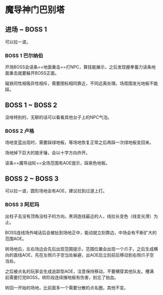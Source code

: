 # 魔导神门巴别塔

## 进场 ~ BOSS 1

可以拉一波。

### BOSS 1 巴尔纳伯

开场BOSS会读条==地面重击==打NPC，算技能展示，之后发现握拳蓄力读条地面重击就要躲开BOSS正面。

磁铁同性相吸异性相斥，需要图标相同靠近，不同远离处理。场周围发光地板不能踩。

## BOSS 1 ~ BOSS 2

没啥特别的，无聊的话可以看看其他台子上的NPC气泡。

### BOSS 2 卢格

场地变蓝出现<Status :id="2672" name="呼吸困难" />时，需要踩绿地板<Status :id="1101" name="变蛙" />，等场地恢复正常之后再踩一次绿地板变回来。

场地掉下巨大的狼牙锤，会以十字方向炸开。

读条==魔导战轮==全场范围有AOE提示，踩紫色地板<Status :id="2504" name="缩小" />。

## BOSS 2 ~ BOSS 3

可以拉一波，圆形场地会有AOE，建议拉到过道上打。

### BOSS 3 阿尼玛

出柱子去没有顶角没柱子的方向。黑洞连线最近的人，线拉长变色（线变光滑）为止。

BOSS连线场外喊话后会被扯到场地正中，能动就立刻靠边，中场会有不断扩大的范围AOE。

转场地后，左右场边会先后出现范围提示，范围位置会出现一个爪子，之后生成横向的直线AOE，先在左侧爪子空当处躲避，出AOE后立刻前后移动到右侧爪子空当处。

之后被点名的玩家会生成追踪型AOE，注意保持移动，不要横穿其他队友。槽满前需要打完BOSS，转阶段连续捶地板有伤害，<Role name="healer" />别忘了抬血。

转回一开始的场地，比前面多一个需要分散的点名圈，其他不变。